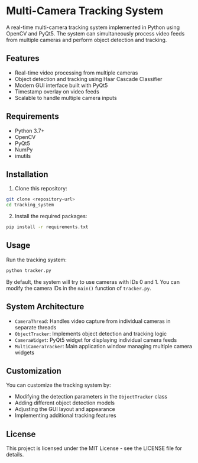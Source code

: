 # Multi-Camera Tracking System

A real-time multi-camera tracking system implemented in Python using OpenCV and PyQt5. The system can simultaneously process video feeds from multiple cameras and perform object detection and tracking.

## Features

- Real-time video processing from multiple cameras
- Object detection and tracking using Haar Cascade Classifier
- Modern GUI interface built with PyQt5
- Timestamp overlay on video feeds
- Scalable to handle multiple camera inputs

## Requirements

- Python 3.7+
- OpenCV
- PyQt5
- NumPy
- imutils

## Installation

1. Clone this repository:
```bash
git clone <repository-url>
cd tracking_system
```

2. Install the required packages:
```bash
pip install -r requirements.txt
```

## Usage

Run the tracking system:
```bash
python tracker.py
```

By default, the system will try to use cameras with IDs 0 and 1. You can modify the camera IDs in the `main()` function of `tracker.py`.

## System Architecture

- `CameraThread`: Handles video capture from individual cameras in separate threads
- `ObjectTracker`: Implements object detection and tracking logic
- `CameraWidget`: PyQt5 widget for displaying individual camera feeds
- `MultiCameraTracker`: Main application window managing multiple camera widgets

## Customization

You can customize the tracking system by:
- Modifying the detection parameters in the `ObjectTracker` class
- Adding different object detection models
- Adjusting the GUI layout and appearance
- Implementing additional tracking features

## License

This project is licensed under the MIT License - see the LICENSE file for details.